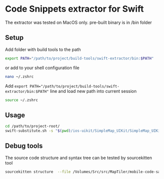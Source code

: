 # Code Snippets extractor for Swift

The extractor was tested on MacOS only. pre-built binary is in /bin folder 

## Setup

Add folder with build tools to the path

```bash
export PATH="/path/to/project/build-tools/swift-extractor/bin:$PATH"
```

or add to your shell configuration file

```bash
nano ~/.zshrc
```

Add `export PATH="/path/to/project/build-tools/swift-extractor/bin:$PATH"` line and load new path into current session

```bash
source ~/.zshrc
```

## Usage

```bash
cd /path/to/project-root/
swift-substitute.sh -s "$(pwd)/ios-uikit/SimpleMap_UIKit/SimpleMap_UIKit/" -t "$(pwd)/ios-uikit"
```

## Debug tools

The source code structure and syntax tree can be tested by sourcekitten tool

```bash
sourcekitten structure  --file /Volumes/Src/src/MapTiler/mobile-code-samples/ios-uikit/SimpleMap_UIKit/SimpleMap_UIKit/ViewController.swift
```